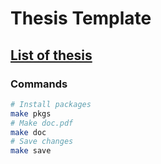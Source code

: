 # Thesis Template

## [List of thesis](https://github.com/topics/moix-thesis)

### Commands

```bash
# Install packages
make pkgs
# Make doc.pdf
make doc
# Save changes
make save
```
